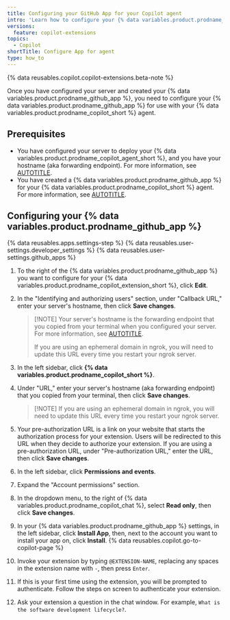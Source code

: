 ```yaml
---
title: Configuring your GitHub App for your Copilot agent
intro: 'Learn how to configure your {% data variables.product.prodname_github_app %} so that it is associated with your {% data variables.product.prodname_copilot_agent_short %}.'
versions:
  feature: copilot-extensions
topics:
  - Copilot
shortTitle: Configure App for agent
type: how_to
---
```


{% data reusables.copilot.copilot-extensions.beta-note %}

Once you have configured your server and created your {% data variables.product.prodname_github_app %}, you need to configure your {% data variables.product.prodname_github_app %} for use with your {% data variables.product.prodname_copilot_short %} agent.

## Prerequisites

* You have configured your server to deploy your {% data variables.product.prodname_copilot_agent_short %}, and you have your hostname (aka forwarding endpoint). For more information, see [AUTOTITLE](/copilot/building-copilot-extensions/creating-a-copilot-extension/configuring-your-server-to-deploy-your-copilot-agent).
* You have created a {% data variables.product.prodname_github_app %} for your {% data variables.product.prodname_copilot_short %} agent. For more information, see [AUTOTITLE](/copilot/building-copilot-extensions/creating-a-copilot-extension/creating-a-github-app-for-your-copilot-extension).

## Configuring your {% data variables.product.prodname_github_app %}

{% data reusables.apps.settings-step %}
{% data reusables.user-settings.developer_settings %}
{% data reusables.user-settings.github_apps %}
1. To the right of the {% data variables.product.prodname_github_app %} you want to configure for your {% data variables.product.prodname_copilot_extension_short %}, click **Edit**.
1. In the "Identifying and authorizing users" section, under "Callback URL," enter your server's hostname, then click **Save changes**.

    > [!NOTE] Your server's hostname is the forwarding endpoint that you copied from your terminal when you configured your server. For more information, see [AUTOTITLE](/copilot/building-copilot-extensions/creating-a-copilot-extension/configuring-your-server-to-deploy-your-copilot-agent).
    >
    > If you are using an ephemeral domain in ngrok, you will need to update this URL every time you restart your ngrok server.

1. In the left sidebar, click **{% data variables.product.prodname_copilot_short %}**.
1. Under "URL," enter your server's hostname (aka forwarding endpoint) that you copied from your terminal, then click **Save changes**.

    > [!NOTE] If you are using an ephemeral domain in ngrok, you will need to update this URL every time you restart your ngrok server.

1. Your pre-authorization URL is a link on your website that starts the authorization process for your extension. Users will be redirected to this URL when they decide to authorize your extension. If you are using a pre-authorization URL, under "Pre-authorization URL," enter the URL, then click **Save changes**.
1. In the left sidebar, click **Permissions and events**.
1. Expand the "Account permissions" section.
1. In the dropdown menu, to the right of {% data variables.product.prodname_copilot_chat %}, select **Read only**, then click **Save changes**.
1. In your {% data variables.product.prodname_github_app %} settings, in the left sidebar, click **Install App**, then, next to the account you want to install your app on, click **Install**.
{% data reusables.copilot.go-to-copilot-page %}
1. Invoke your extension by typing `@EXTENSION-NAME`, replacing any spaces in the extension name with `-`, then press `Enter`.
1. If this is your first time using the extension, you will be prompted to authenticate. Follow the steps on screen to authenticate your extension.
1. Ask your extension a question in the chat window. For example, `What is the software development lifecycle?`.
